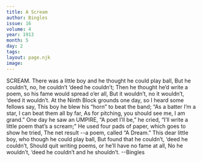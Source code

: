```yaml
---
title: A Scream
author: Bingles
issue: 16
volume: 4
year: 1913
month: 5
day: 2
tags:
layout: page.njk
image:
---
```

SCREAM.    There was a little boy and he thought he could play ball,   But he couldn’t, no, he couldn’t ‘deed he couldn’t;   Then he thought he’d write a poem, so his fame would spread o’er all,   But it wouldn’t, no it wouldn’t, ‘deed it wouldn’t.      At the Ninth Block grounds one day, so I heard some fellows say,   This boy he blew his “horn” to beat the band;   “As a batter I’m a star, I can beat them all by far,   As for pitching, you should see me, I am grand.”      One day he saw an UMPIRE, “A poet I’ll be,” he cried,   “I’ll write a little poem that’s a scream;”   He used four pads of paper, which goes to show he tried,   The net result --a poem, called “A Dream.”      This dear little boy, who though he could play ball,   But found that he couldn’t, ‘deed he couldn’t,    Should quit writing poems, or he’ll have no fame at all,   No he wouldn’t, ‘deed he couldn’t and he shouldn’t.   --Bingles
